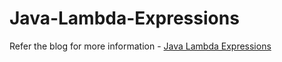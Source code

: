 # Java-Lambda-Expressions

Refer the blog for more information -
[Java Lambda Expressions](https://harsh-kulkarni19-3994.medium.com/java-lambda-expressions-1f9ac0aefe51)
